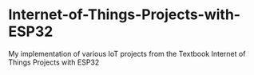 # Internet-of-Things-Projects-with-ESP32
My implementation of various IoT projects from the Textbook Internet of Things Projects with ESP32 
